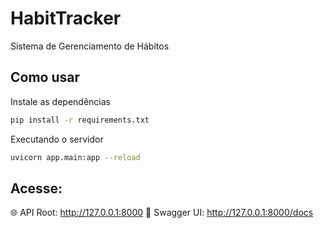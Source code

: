 # HabitTracker
Sistema de Gerenciamento de Hábitos

## Como usar

Instale as dependências

```bash
pip install -r requirements.txt
```
Executando o servidor

```bash
uvicorn app.main:app --reload
```
## Acesse:

🌐 API Root: http://127.0.0.1:8000 📘 Swagger UI: http://127.0.0.1:8000/docs
